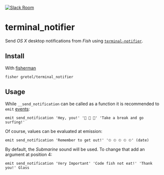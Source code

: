 [![Slack Room][slack-badge]][slack-link]

# terminal_notifier

Send *OS X* desktop notifications from *Fish* using [`terminal-notifier`](https://github.com/julienXX/terminal-notifier).

## Install

With [fisherman]

```
fisher gretel/terminal_notifier
```

## Usage

While `__send_notification` can be called as a function it is recommended to `emit` [events](http://fishshell.com/docs/current/#event):

```fish
emit send_notification 'Hey, you!' '🌊 🌊 🌊' 'Take a break and go surfing!'
```

Of course, values can be evaluated at emission:

```fish
emit send_notification 'Remember to get out!' '⏲ ⏲ ⏲ ⏲ ⏲' (date)
```

By default, the *Submarine* sound will be used. To change that add an argument at position 4:

```fish
emit send_notification 'Very Important' 'Code fish not eat!' 'Thank you!' Glass
```

[slack-link]: https://fisherman-wharf.herokuapp.com/
[slack-badge]: https://fisherman-wharf.herokuapp.com/badge.svg

[fisherman]: https://github.com/fisherman/fisherman
